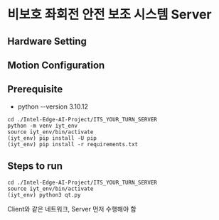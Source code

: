 # 비보호 좌회전 안전 보조 시스템 Server

## Hardware Setting

## Motion Configuration

## Prerequisite
- python --version 3.10.12
```shell
cd ./Intel-Edge-AI-Project/ITS_YOUR_TURN_SERVER
python -m venv iyt_env
source iyt_env/bin/activate
(iyt_env) pip install -U pip
(iyt_env) pip install -r requirements.txt
```

## Steps to run
```shell
cd ./Intel-Edge-AI-Project/ITS_YOUR_TURN_SERVER
source iyt_env/bin/activate
(iyt_env) python3 qt.py
```
Client와 같은 네트워크, Server 먼저 수행해야 함
